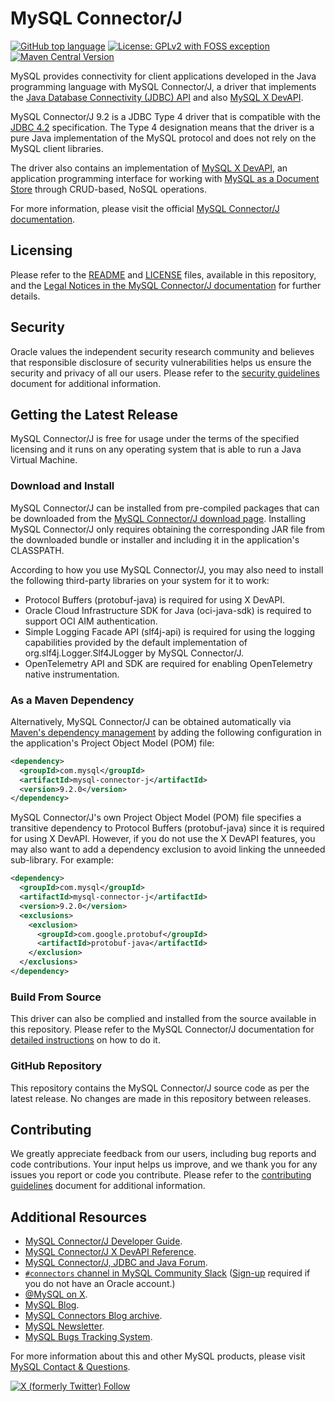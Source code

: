 # MySQL Connector/J

[![GitHub top language](https://img.shields.io/github/languages/top/mysql/mysql-connector-j?label=Java&color=5382a1)](https://github.com/mysql/mysql-connector-j/tree/release/9.x/src/) [![License: GPLv2 with FOSS exception](https://img.shields.io/badge/License-GPLv2_with_FOSS_exception-c30014)](LICENSE) [![Maven Central Version](https://img.shields.io/maven-central/v/com.mysql/mysql-connector-j?label=Maven%20Central)](https://central.sonatype.com/artifact/com.mysql/mysql-connector-j)

MySQL provides connectivity for client applications developed in the Java programming language with MySQL Connector/J, a driver that implements the [Java Database Connectivity (JDBC) API](https://www.oracle.com/java/technologies/javase/javase-tech-database.html) and also [MySQL X DevAPI](https://dev.mysql.com/doc/x-devapi-userguide/en/).

MySQL Connector/J 9.2 is a JDBC Type 4 driver that is compatible with the [JDBC 4.2](https://docs.oracle.com/javase/8/docs/technotes/guides/jdbc/) specification. The Type 4 designation means that the driver is a pure Java implementation of the MySQL protocol and does not rely on the MySQL client libraries.

The driver also contains an implementation of [MySQL X DevAPI](https://dev.mysql.com/doc/x-devapi-userguide/en/), an application programming interface for working with [MySQL as a Document Store](https://dev.mysql.com/doc/refman/en/document-store.html) through CRUD-based, NoSQL operations.

For more information, please visit the official [MySQL Connector/J documentation](https://dev.mysql.com/doc/connector-j/en/).

## Licensing

Please refer to the [README](README) and [LICENSE](LICENSE) files, available in this repository, and the [Legal Notices in the MySQL Connector/J documentation](https://dev.mysql.com/doc/connector-j/en/preface.html) for further details.

## Security

Oracle values the independent security research community and believes that responsible disclosure of security vulnerabilities helps us ensure the security and privacy of all our users. Please refer to the [security guidelines](SECURITY.md) document for additional information.

## Getting the Latest Release

MySQL Connector/J is free for usage under the terms of the specified licensing and it runs on any operating system that is able to run a Java Virtual Machine.

### Download and Install

MySQL Connector/J can be installed from pre-compiled packages that can be downloaded from the [MySQL Connector/J download page](https://dev.mysql.com/downloads/connector/j/). Installing MySQL Connector/J only requires obtaining the corresponding JAR file from the downloaded bundle or installer and including it in the application's CLASSPATH.

According to how you use MySQL Connector/J, you may also need to install the following third-party libraries on your system for it to work:
* Protocol Buffers (protobuf-java) is required for using X DevAPI.
* Oracle Cloud Infrastructure SDK for Java (oci-java-sdk) is required to support OCI AIM authentication.
* Simple Logging Facade API (slf4j-api) is required for using the logging capabilities provided by the default implementation of org.slf4j.Logger.Slf4JLogger by MySQL Connector/J.
* OpenTelemetry API and SDK are required for enabling OpenTelemetry native instrumentation.

### As a Maven Dependency

Alternatively, MySQL Connector/J can be obtained automatically via [Maven's dependency management](https://central.sonatype.com/artifact/com.mysql/mysql-connector-j) by adding the following configuration in the application's Project Object Model (POM) file:

```xml
<dependency>
  <groupId>com.mysql</groupId>
  <artifactId>mysql-connector-j</artifactId>
  <version>9.2.0</version>
</dependency>
```

MySQL Connector/J's own Project Object Model (POM) file specifies a transitive dependency to Protocol Buffers (protobuf-java) since it is required for using X DevAPI. However, if you do not use the X DevAPI features, you may also want to add a dependency exclusion to avoid linking the unneeded sub-library. For example:

```xml
<dependency>
  <groupId>com.mysql</groupId>
  <artifactId>mysql-connector-j</artifactId>
  <version>9.2.0</version>
  <exclusions>
    <exclusion>
      <groupId>com.google.protobuf</groupId>
      <artifactId>protobuf-java</artifactId>
    </exclusion>
  </exclusions> 
</dependency>
```

### Build From Source

This driver can also be complied and installed from the source available in this repository. Please refer to the MySQL Connector/J documentation for [detailed instructions](https://dev.mysql.com/doc/connector-j/en/connector-j-installing-source.html) on how to do it.

### GitHub Repository

This repository contains the MySQL Connector/J source code as per the latest release. No changes are made in this repository between releases.

## Contributing

We greatly appreciate feedback from our users, including bug reports and code contributions. Your input helps us improve, and we thank you for any issues you report or code you contribute. Please refer to the [contributing guidelines](CONTRIBUTING.md) document for additional information.

## Additional Resources

* [MySQL Connector/J Developer Guide](https://dev.mysql.com/doc/connector-j/en/).
* [MySQL Connector/J X DevAPI Reference](https://dev.mysql.com/doc/dev/connector-j/).
* [MySQL Connector/J, JDBC and Java Forum](https://forums.mysql.com/list.php?39).
* [`#connectors` channel in MySQL Community Slack](https://mysqlcommunity.slack.com/messages/connectors) ([Sign-up](https://lefred.be/mysql-community-on-slack/) required if you do not have an Oracle account.)
* [@MySQL on X](https://x.com/MySQL/).
* [MySQL Blog](https://blogs.oracle.com/mysql/).
* [MySQL Connectors Blog archive](https://dev.mysql.com/blog-archive/?cat=Connectors%20%2F%20Languages).
* [MySQL Newsletter](https://www.mysql.com/news-and-events/newsletter/).
* [MySQL Bugs Tracking System](https://bugs.mysql.com).

For more information about this and other MySQL products, please visit [MySQL Contact & Questions](https://www.mysql.com/about/contact/).

[![X (formerly Twitter) Follow](https://img.shields.io/twitter/follow/MySQL.svg?label=Follow%20%40MySQL&style=social)](https://x.com/intent/follow?screen_name=MySQL)
